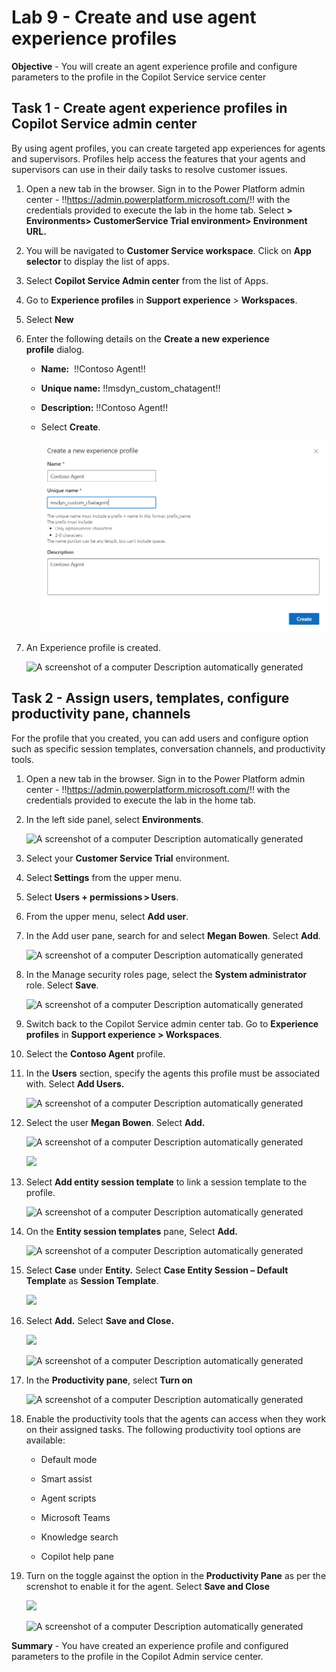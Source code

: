 # Lab 9 - Create and use agent experience profiles

**Objective** - You will create an agent experience profile and configure parameters to the profile in the Copilot Service service center

## Task 1 - Create agent experience profiles in Copilot Service admin center

By using agent profiles, you can create targeted app experiences for
agents and supervisors. Profiles help access the features that your
agents and supervisors can use in their daily tasks to resolve customer
issues.

1.  Open a new tab in the browser. Sign in to the Power Platform admin
    center - !!https://admin.powerplatform.microsoft.com/!! with the
    credentials provided to execute the lab in the home tab. Select **> Environments>
    CustomerService Trial environment> Environment URL.**

2.  You will be navigated to **Customer Service workspace**. Click on **App selector** to display the list of apps.
   
3.  Select **Copilot Service Admin center** from the list of Apps.

4.  Go to **Experience profiles** in **Support
    experience** \> **Workspaces**.

5.  Select **New**

6.  Enter the following details on the **Create a new experience
    profile** dialog.

    - **Name:**  !!Contoso Agent!!

    - **Unique name:** !!msdyn_custom_chatagent!!

    - **Description:** !!Contoso Agent!!

    - Select **Create**.

      ![](./media/media9/new-pr.png)

7.  An Experience profile is created.

      ![A screenshot of a computer Description automatically
generated](./media/media9/image4.png)

## Task 2 - Assign users, templates, configure productivity pane, channels

For the profile that you created, you can add users and configure option
such as specific session templates, conversation channels, and
productivity tools.


1. Open a new tab in the browser. Sign in to the Power Platform admin
    center - !!https://admin.powerplatform.microsoft.com/!! with the
    credentials provided to execute the lab in the home tab.
 
2.  In the left side panel, select **Environments**.

    ![A screenshot of a computer Description automatically
generated](./media/media2/image10.png)

3.  Select your **Customer Service Trial** environment.
4.  Select **Settings** from the upper menu.

5. Select **Users + permissions > Users**.

6. From the upper menu, select **Add user**.

7. In the Add user pane, search for and select **Megan Bowen**. Select **Add**.

    ![A screenshot of a computer Description automatically
generated](./media/media9/image15.jpg)
   
8. In the Manage security roles page, select the **System administrator** role. Select **Save**.

    ![A screenshot of a computer Description automatically
generated](./media/media9/image16.jpg)
   
9. Switch back to the Copilot Service admin center tab. Go to **Experience profiles** in **Support experience > Workspaces**.
10. Select the **Contoso Agent** profile.
11. In the **Users** section, specify the agents this profile must be associated with. Select **Add Users.**

    ![A screenshot of a computer Description automatically
generated](./media/media9/image5.png)

12. Select the user **Megan Bowen**. Select **Add.**

      ![A screenshot of a computer Description automatically
generated](./media/media9/image6.png)

      ![](./media/media9/image7.png)

13. Select **Add entity session template** to link a session template to
  the profile.

    ![A screenshot of a computer Description automatically
generated](./media/media9/image8.png)

14. On the **Entity session templates** pane, Select **Add.**

    ![A screenshot of a computer Description automatically
generated](./media/media9/image7.5.png)

15. Select **Case** under **Entity.** Select **Case Entity Session – Default Template** as **Session Template**.

    ![](./media/media9/image9.png)
        
16. Select **Add.** Select **Save and Close.**

      ![](./media/media9/image10.png)

      ![A screenshot of a computer Description automatically
generated](./media/media9/image11.png)

17. In the **Productivity pane**, select **Turn on** 

      ![A screenshot of a computer Description automatically
generated](./media/media9/image12.png)

18. Enable the productivity tools that the agents can access when they
  work on their assigned tasks. The following productivity tool options
  are available:

      - Default mode

      - Smart assist

      - Agent scripts

      - Microsoft Teams

      - Knowledge search

      - Copilot help pane

19. Turn on the toggle against the option in the **Productivity Pane** as per the screnshot to
enable it for the agent. Select **Save and Close**

      ![](./media/media9/image13.png)

      ![A screenshot of a computer Description automatically
generated](./media/media9/image14.png)


**Summary** - You have created an experience profile and configured parameters to the profile in the Copilot Admin service center.
